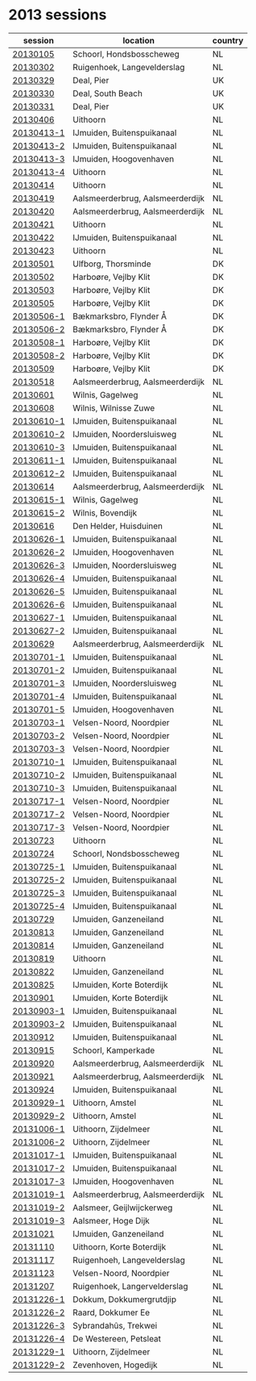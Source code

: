 # 2013 sessions

| session | location | country |
|---|---|---|
| [20130105]() | Schoorl, Hondsbosscheweg | NL |
| [20130302]() | Ruigenhoek, Langevelderslag | NL |
| [20130329]() | Deal, Pier | UK |
| [20130330]() | Deal, South Beach | UK |
| [20130331]() | Deal, Pier | UK |
| [20130406]() | Uithoorn | NL |
| [20130413-1]() | IJmuiden, Buitenspuikanaal | NL |
| [20130413-2]() | IJmuiden, Buitenspuikanaal | NL |
| [20130413-3]() | IJmuiden, Hoogovenhaven | NL |
| [20130413-4]() | Uithoorn | NL |
| [20130414]() | Uithoorn | NL |
| [20130419]() | Aalsmeerderbrug, Aalsmeerderdijk | NL |
| [20130420]() | Aalsmeerderbrug, Aalsmeerderdijk | NL |
| [20130421]() | Uithoorn | NL |
| [20130422]() | IJmuiden, Buitenspuikanaal | NL |
| [20130423]() | Uithoorn | NL |
| [20130501]() | Ulfborg, Thorsminde | DK |
| [20130502]() | Harboøre, Vejlby Klit | DK |
| [20130503]() | Harboøre, Vejlby Klit | DK |
| [20130505]() | Harboøre, Vejlby Klit | DK |
| [20130506-1]() | Bækmarksbro, Flynder Å | DK |
| [20130506-2]() | Bækmarksbro, Flynder Å | DK |
| [20130508-1]() | Harboøre, Vejlby Klit | DK |
| [20130508-2]() | Harboøre, Vejlby Klit | DK |
| [20130509]() | Harboøre, Vejlby Klit | DK |
| [20130518]() | Aalsmeerderbrug, Aalsmeerderdijk | NL |
| [20130601]() | Wilnis, Gagelweg | NL |
| [20130608]() | Wilnis, Wilnisse Zuwe | NL |
| [20130610-1]() | IJmuiden, Buitenspuikanaal | NL |
| [20130610-2]() | IJmuiden, Noordersluisweg | NL |
| [20130610-3]() | IJmuiden, Buitenspuikanaal | NL |
| [20130611-1]() | IJmuiden, Buitenspuikanaal | NL |
| [20130612-2]() | IJmuiden, Buitenspuikanaal | NL |
| [20130614]() | Aalsmeerderbrug, Aalsmeerderdijk | NL |
| [20130615-1]() | Wilnis, Gagelweg | NL |
| [20130615-2]() | Wilnis, Bovendijk | NL |
| [20130616]() | Den Helder, Huisduinen | NL |
| [20130626-1]() | IJmuiden, Buitenspuikanaal | NL |
| [20130626-2]() | IJmuiden, Hoogovenhaven | NL |
| [20130626-3]() | IJmuiden, Noordersluisweg | NL |
| [20130626-4]() | IJmuiden, Buitenspuikanaal | NL |
| [20130626-5]() | IJmuiden, Buitenspuikanaal | NL |
| [20130626-6]() | IJmuiden, Buitenspuikanaal | NL |
| [20130627-1]() | IJmuiden, Buitenspuikanaal | NL |
| [20130627-2]() | IJmuiden, Buitenspuikanaal | NL |
| [20130629]() | Aalsmeerderbrug, Aalsmeerderdijk | NL |
| [20130701-1]() | IJmuiden, Buitenspuikanaal | NL |
| [20130701-2]() | IJmuiden, Buitenspuikanaal | NL |
| [20130701-3]() | IJmuiden, Noordersluisweg | NL |
| [20130701-4]() | IJmuiden, Buitenspuikanaal | NL |
| [20130701-5]() | IJmuiden, Hoogovenhaven | NL |
| [20130703-1]() | Velsen-Noord, Noordpier | NL |
| [20130703-2]() | Velsen-Noord, Noordpier | NL |
| [20130703-3]() | Velsen-Noord, Noordpier | NL |
| [20130710-1]() | IJmuiden, Buitenspuikanaal | NL |
| [20130710-2]() | IJmuiden, Buitenspuikanaal | NL |
| [20130710-3]() | IJmuiden, Buitenspuikanaal | NL |
| [20130717-1]() | Velsen-Noord, Noordpier | NL |
| [20130717-2]() | Velsen-Noord, Noordpier | NL |
| [20130717-3]() | Velsen-Noord, Noordpier | NL |
| [20130723]() | Uithoorn | NL |
| [20130724]() | Schoorl, Nondsbosscheweg | NL |
| [20130725-1]() | IJmuiden, Buitenspuikanaal | NL |
| [20130725-2]() | IJmuiden, Buitenspuikanaal | NL |
| [20130725-3]() | IJmuiden, Buitenspuikanaal | NL |
| [20130725-4]() | IJmuiden, Buitenspuikanaal | NL |
| [20130729]() | IJmuiden, Ganzeneiland | NL |
| [20130813]() | IJmuiden, Ganzeneiland | NL |
| [20130814]() | IJmuiden, Ganzeneiland | NL |
| [20130819]() | Uithoorn | NL |
| [20130822]() | IJmuiden, Ganzeneiland | NL |
| [20130825]() | IJmuiden, Korte Boterdijk | NL |
| [20130901]() | IJmuiden, Korte Boterdijk | NL |
| [20130903-1]() | IJmuiden, Buitenspuikanaal | NL |
| [20130903-2]() | IJmuiden, Buitenspuikanaal | NL |
| [20130912]() | IJmuiden, Buitenspuikanaal | NL |
| [20130915]() | Schoorl, Kamperkade | NL |
| [20130920]() | Aalsmeerderbrug, Aalsmeerderdijk | NL |
| [20130921]() | Aalsmeerderbrug, Aalsmeerderdijk | NL |
| [20130924]() | IJmuiden, Buitenspuikanaal | NL |
| [20130929-1]() | Uithoorn, Amstel | NL |
| [20130929-2]() | Uithoorn, Amstel | NL |
| [20131006-1]() | Uithoorn, Zijdelmeer | NL |
| [20131006-2]() | Uithoorn, Zijdelmeer | NL |
| [20131017-1]() | IJmuiden, Buitenspuikanaal | NL |
| [20131017-2]() | IJmuiden, Buitenspuikanaal | NL |
| [20131017-3]() | IJmuiden, Hoogovenhaven | NL |
| [20131019-1]() | Aalsmeerderbrug, Aalsmeerderdijk | NL |
| [20131019-2]() | Aalsmeer, Geijlwijckerweg | NL |
| [20131019-3]() | Aalsmeer, Hoge Dijk | NL |
| [20131021]() | IJmuiden, Ganzeneiland | NL |
| [20131110]() | Uithoorn, Korte Boterdijk | NL |
| [20131117]() | Ruigenhoeh, Langevelderslag | NL |
| [20131123]() | Velsen-Noord, Noordpier | NL |
| [20131207]() | Ruigenhoek, Langervelderslag | NL |
| [20131226-1]() | Dokkum, Dokkumergrutdjip | NL |
| [20131226-2]() | Raard, Dokkumer Ee | NL |
| [20131226-3]() | Sybrandahûs, Trekwei | NL |
| [20131226-4]() | De Westereen, Petsleat | NL |
| [20131229-1]() | Uithoorn, Zijdelmeer | NL |
| [20131229-2]() | Zevenhoven, Hogedijk | NL |
